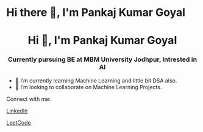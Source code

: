 # **Hi there 👋, I'm Pankaj Kumar Goyal**
<h1 align="center">Hi 👋, I'm Pankaj Kumar Goyal</h1>
<h3 align="center">Currently pursuing BE at MBM University Jodhpur, Intrested in AI</h3>


- 🌱 I’m currently learning Machine Learning and little bit DSA also. 
- 👯 I’m looking to collaborate on Machine Learning Projects.


Connect with me:

[LinkedIn](https://www.linkedin.com/in/Pankaj4152)

[LeetCode](https://leetcode.com/u/Pankaj4152/)
<!--
**Pankaj4152/Pankaj4152** is a ✨ _special_ ✨ repository because its `README.md` (this file) appears on your GitHub profile.

Here are some ideas to get you started:

- 🔭 I’m currently working on ...
- 🤔 I’m looking for help with ...
- 💬 Ask me about ...
- 📫 How to reach me: ...
- 😄 Pronouns: ...
- ⚡ Fun fact: ...
-->

